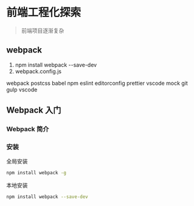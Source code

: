 # 前端工程化探索

> 前端项目逐渐复杂

## webpack

1. npm install webpack --save-dev
2. webpack.config.js

webpack postcss babel npm eslint editorconfig prettier
vscode mock git gulp vscode

## Webpack 入门

### Webpack 简介

### 安装

全局安装

```bash
npm install webpack -g
```

本地安装

```bash
npm install webpack --save-dev
```
